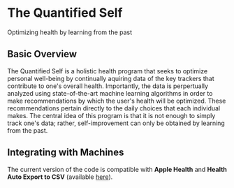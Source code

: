 # The Quantified Self 
Optimizing health by learning from the past

## Basic Overview <br />
The Quantified Self is a holistic health program that seeks to optimize personal well-being by continually aquiring data of the key trackers that contribute to one's overall health. Importantly, the data is perpertually analyzed using state-of-the-art machine learning algorithms in order to make recommendations by which the user's health will be optimized. These recommendations pertain directly to the daily choices that each individual makes. The central idea of this program is that it is not enough to simply track one's data; rather, self-improvement can only be obtained by learning from the past. 


## Integrating with Machines  <br />

The current version of the code is compatible with **Apple Health** and **Health Auto Export to CSV** (available [here](https://apps.apple.com/us/app/health-auto-export-to-csv/id1115567069)).  
